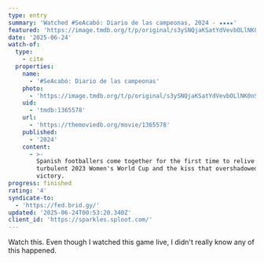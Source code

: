 ```yaml
---
type: entry
summary: 'Watched #SeAcabó: Diario de las campeonas, 2024 - ★★★★'
featured: 'https://image.tmdb.org/t/p/original/s3ySNQjaKSatYdVevbOLlNK0nS.jpg'
date: '2025-06-24'
watch-of:
  type:
    - cite
  properties:
    name:
      - '#SeAcabó: Diario de las campeonas'
    photo:
      - 'https://image.tmdb.org/t/p/original/s3ySNQjaKSatYdVevbOLlNK0nS.jpg'
    uid:
      - 'tmdb:1365578'
    url:
      - 'https://themoviedb.org/movie/1365578'
    published:
      - '2024'
    content:
      - >-
        Spanish footballers come together for the first time to relive the
        turbulent 2023 Women's World Cup and the kiss that overshadowed their
        victory.
progress: finished
rating: '4'
syndicate-to:
  - 'https://fed.brid.gy/'
updated: '2025-06-24T00:53:20.340Z'
client_id: 'https://sparkles.sploot.com/'
---
```

Watch this. Even though I watched this game live, I didn't really know any of this happened.
